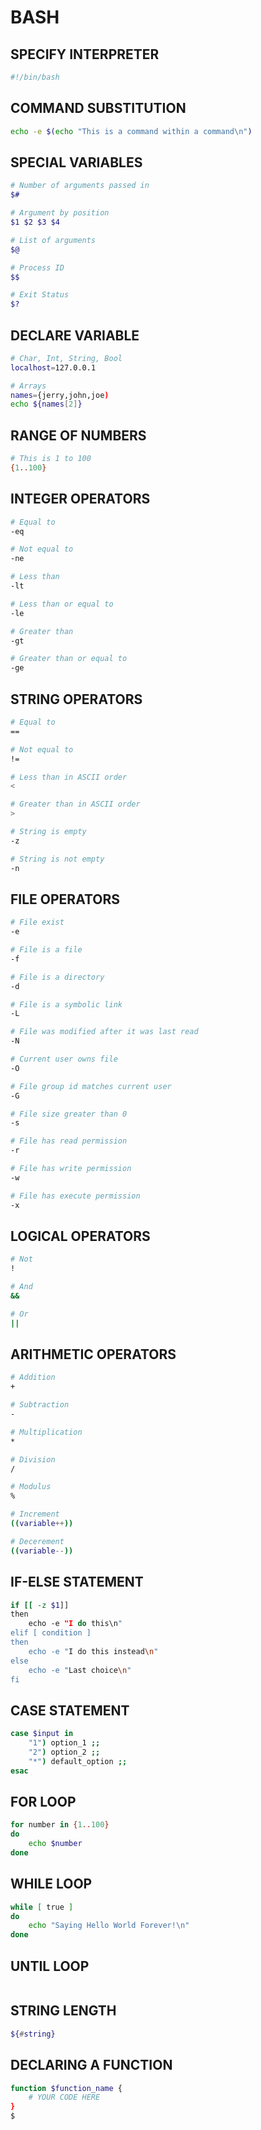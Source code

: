 # BASH
## SPECIFY INTERPRETER
```bash
#!/bin/bash
```

## COMMAND SUBSTITUTION
```bash
echo -e $(echo "This is a command within a command\n")
```

## SPECIAL VARIABLES
```bash
# Number of arguments passed in
$#

# Argument by position
$1 $2 $3 $4

# List of arguments
$@

# Process ID
$$

# Exit Status
$?
```

## DECLARE VARIABLE
```bash
# Char, Int, String, Bool
localhost=127.0.0.1

# Arrays
names={jerry,john,joe)
echo ${names[2]}
```

## RANGE OF NUMBERS
```bash
# This is 1 to 100
{1..100}
```

## INTEGER OPERATORS
```bash
# Equal to
-eq

# Not equal to
-ne

# Less than
-lt

# Less than or equal to
-le

# Greater than
-gt

# Greater than or equal to
-ge
```

## STRING OPERATORS
```bash
# Equal to
==

# Not equal to
!=

# Less than in ASCII order
<

# Greater than in ASCII order
>

# String is empty
-z

# String is not empty
-n
```

## FILE OPERATORS
```bash
# File exist
-e

# File is a file
-f

# File is a directory
-d

# File is a symbolic link
-L

# File was modified after it was last read
-N

# Current user owns file
-O

# File group id matches current user
-G

# File size greater than 0
-s

# File has read permission
-r

# File has write permission
-w

# File has execute permission
-x
```

## LOGICAL OPERATORS
```bash
# Not
!

# And
&&

# Or
||
```

## ARITHMETIC OPERATORS
```bash
# Addition
+

# Subtraction
-

# Multiplication
*

# Division
/

# Modulus
%

# Increment
((variable++))

# Decerement
((variable--))
```

## IF-ELSE STATEMENT
```bash
if [[ -z $1]]
then
	echo -e "I do this\n"
elif [ condition ]
then
	echo -e "I do this instead\n"
else
	echo -e "Last choice\n"
fi
```

## CASE STATEMENT
```bash
case $input in
	"1") option_1 ;;
	"2") option_2 ;;
	"*") default_option ;;
esac
```

## FOR LOOP
```bash
for number in {1..100}
do
	echo $number
done
```

## WHILE LOOP
```bash
while [ true ]
do
	echo "Saying Hello World Forever!\n"
done
```

## UNTIL LOOP
```bash
```

## STRING LENGTH
```bash
${#string}
```

## DECLARING A FUNCTION
```bash
function $function_name {
	# YOUR CODE HERE
}
$
```
